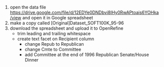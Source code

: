 1. open the data file https://drive.google.com/file/d/12EDYe0DNDbvi8IHy0RwAPtoais6YOHka/view and open it in Google spreadsheet
2. make a copy called [Original]Dataset_SOFT100K_95-96
3. download the spreadsheet and upload it to OpenRefine
   * trim leading and trailing whitespace
   * create text facet on Recipient column
     * change Repub to Republican
     * change Cmte to Committee
     * add Committee at the end of 1996 Republican Senate/House Dinner 

